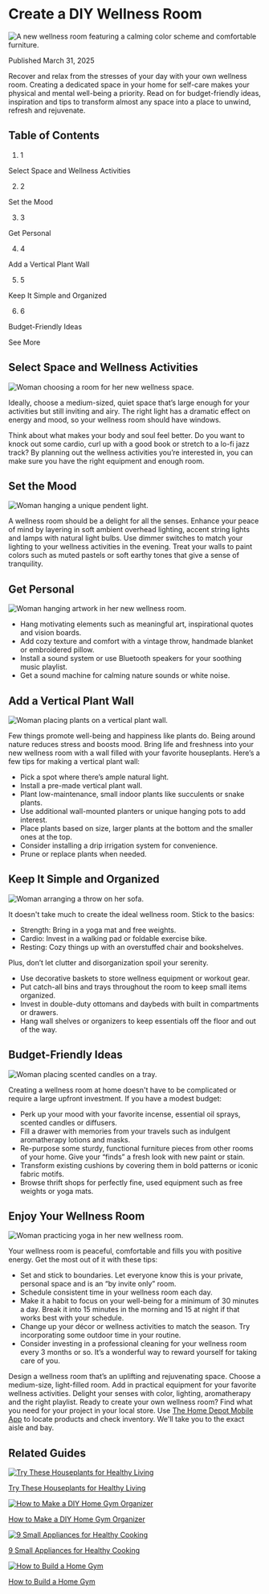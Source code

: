 # Create a DIY Wellness Room

![A new wellness room featuring a calming color scheme and comfortable furniture.](https://dam.thdstatic.com/content/production/xIaA5BF5xeZ9NRsVl-yNsg/lGgI7407T5uofpnImapJOQ/Original%20file/create-a-DIY-wellness-room-hero.jpg)

Published March 31, 2025

Recover and relax from the stresses of your day with your own wellness room. Creating a dedicated space in your home for self-care makes your physical and mental well-being a priority. Read on for budget-friendly ideas, inspiration and tips to transform almost any space into a place to unwind, refresh and rejuvenate.


## Table of Contents

  1. 1

Select Space and Wellness Activities 

  2. 2

Set the Mood

  3. 3

Get Personal

  4. 4

Add a Vertical Plant Wall

  5. 5

Keep It Simple and Organized

  6. 6

Budget-Friendly Ideas




See More

## Select Space and Wellness Activities 

![Woman choosing a room for her new wellness space.](https://dam.thdstatic.com/content/production/eqDlZXekO_rLXYWQqtjqEg/wc_MXHD_1mIiUvaIlkgElg/Original%20file/create-a-DIY-wellness-room-step-1.jpg)

Ideally, choose a medium-sized, quiet space that’s large enough for your activities but still inviting and airy. The right light has a dramatic effect on energy and mood, so your wellness room should have windows.

Think about what makes your body and soul feel better. Do you want to knock out some cardio, curl up with a good book or stretch to a lo-fi jazz track? By planning out the wellness activities you’re interested in, you can make sure you have the right equipment and enough room.

## Set the Mood

![Woman hanging a unique pendent light.](https://dam.thdstatic.com/content/production/0_VVoztSV9XfceRCNEjiKQ/qqxU9vb2rbYBwriphcdyVw/Original%20file/create-a-DIY-wellness-room-step-5.jpg)

A wellness room should be a delight for all the senses. Enhance your peace of mind by layering in soft ambient overhead lighting, accent string lights and lamps with natural light bulbs. Use dimmer switches to match your lighting to your wellness activities in the evening. Treat your walls to paint colors such as muted pastels or soft earthy tones that give a sense of tranquility.

## Get Personal

![Woman hanging artwork in her new wellness room.](https://dam.thdstatic.com/content/production/hL1fNtIhdML5bWCzKQsACw/b7eFgG-aaOfLvfdux83zBg/Original%20file/create-a-DIY-wellness-room-step-3.jpg)

  * Hang motivating elements such as meaningful art, inspirational quotes and vision boards.
  * Add cozy texture and comfort with a vintage throw, handmade blanket or embroidered pillow.
  * Install a sound system or use Bluetooth speakers for your soothing music playlist.
  * Get a sound machine for calming nature sounds or white noise.



## Add a Vertical Plant Wall

![Woman placing plants on a vertical plant wall.](https://dam.thdstatic.com/content/production/cBktK7chhbtLbMW-Zlmpzg/LF2c4zFQxpHQqHwDVrW2FA/Original%20file/create-a-DIY-wellness-room-step-4.jpg)

Few things promote well-being and happiness like plants do. Being around nature reduces stress and boosts mood. Bring life and freshness into your new wellness room with a wall filled with your favorite houseplants. Here’s a few tips for making a vertical plant wall:

  * Pick a spot where there’s ample natural light.
  * Install a pre-made vertical plant wall.
  * Plant low-maintenance, small indoor plants like succulents or snake plants.
  * Use additional wall-mounted planters or unique hanging pots to add interest.
  * Place plants based on size, larger plants at the bottom and the smaller ones at the top.
  * Consider installing a drip irrigation system for convenience.
  * Prune or replace plants when needed.



## Keep It Simple and Organized

![Woman arranging a throw on her sofa.](https://dam.thdstatic.com/content/production/zqGG6y33oxAkRcai7Yspkw/mpBnQywBYA29S6Cv_7Ix7g/Original%20file/create-a-DIY-wellness-room-step-7.jpg)

It doesn't take much to create the ideal wellness room. Stick to the basics:

  * Strength: Bring in a yoga mat and free weights.
  * Cardio: Invest in a walking pad or foldable exercise bike.
  * Resting: Cozy things up with an overstuffed chair and bookshelves.



Plus, don’t let clutter and disorganization spoil your serenity.

  * Use decorative baskets to store wellness equipment or workout gear.
  * Put catch-all bins and trays throughout the room to keep small items organized.
  * Invest in double-duty ottomans and daybeds with built in compartments or drawers.
  * Hang wall shelves or organizers to keep essentials off the floor and out of the way.



## Budget-Friendly Ideas

![Woman placing scented candles on a tray.](https://dam.thdstatic.com/content/production/X0gHwIu259ztd8uW-H-obw/GACKUTumFI3iT-xusrbbdQ/Original%20file/create-a-DIY-wellness-room-step-2.jpg)

Creating a wellness room at home doesn't have to be complicated or require a large upfront investment. If you have a modest budget:

  * Perk up your mood with your favorite incense, essential oil sprays, scented candles or diffusers.
  * Fill a drawer with memories from your travels such as indulgent aromatherapy lotions and masks.
  * Re-purpose some sturdy, functional furniture pieces from other rooms of your home. Give your “finds” a fresh look with new paint or stain.
  * Transform existing cushions by covering them in bold patterns or iconic fabric motifs.
  * Browse thrift shops for perfectly fine, used equipment such as free weights or yoga mats.



## Enjoy Your Wellness Room

![Woman practicing yoga in her new wellness room.](https://dam.thdstatic.com/content/production/VpW4vZZ2QkL40OazMVvz2w/JV_t_CRH2jSRmruPzCxZbg/Original%20file/create-a-DIY-wellness-room-step-8.jpg)

Your wellness room is peaceful, comfortable and fills you with positive energy. Get the most out of it with these tips:

  * Set and stick to boundaries. Let everyone know this is your private, personal space and is an “by invite only” room.
  * Schedule consistent time in your wellness room each day.
  * Make it a habit to focus on your well-being for a minimum of 30 minutes a day. Break it into 15 minutes in the morning and 15 at night if that works best with your schedule.
  * Change up your décor or wellness activities to match the season. Try incorporating some outdoor time in your routine.
  * Consider investing in a professional cleaning for your wellness room every 3 months or so. It’s a wonderful way to reward yourself for taking care of you.



Design a wellness room that’s an uplifting and rejuvenating space. Choose a medium-size, light-filled room. Add in practical equipment for your favorite wellness activities. Delight your senses with color, lighting, aromatherapy and the right playlist. Ready to create your own wellness room? Find what you need for your project in your local store. Use [The Home Depot Mobile App](https://www.homedepot.com/c/mobile-app) to locate products and check inventory. We'll take you to the exact aisle and bay.

## Related Guides

[![Try These Houseplants for Healthy Living](https://i3.ytimg.com/vi/gfCoNp_IbqA/maxresdefault.jpg)](https://www.homedepot.com/c/ai/try-these-houseplants-for-healthy-living/9ba683603be9fa5395fab9014b39d0d7)

[Try These Houseplants for Healthy Living](https://www.homedepot.com/c/ai/try-these-houseplants-for-healthy-living/9ba683603be9fa5395fab9014b39d0d7)

[![How to Make a DIY Home Gym Organizer](https://contentgrid.homedepot-static.com/hdus/en_US/DTCCOMNEW/Articles/DIY-home-gym-organizer-thumbnail.jpg)](https://www.homedepot.com/c/ah/how-to-make-a-diy-home-gym-organizer/9ba683603be9fa5395fab901a0154f18)

[How to Make a DIY Home Gym Organizer](https://www.homedepot.com/c/ah/how-to-make-a-diy-home-gym-organizer/9ba683603be9fa5395fab901a0154f18)

[![9 Small Appliances for Healthy Cooking](https://contentgrid.homedepot-static.com/hdus/en_US/DTCCOMNEW/Articles/small-appliances-every-healthy-eater-needs-thumbnail.jpg)](https://www.homedepot.com/c/ab/9-small-appliances-for-healthy-cooking/9ba683603be9fa5395fab901afc1dfd0)

[9 Small Appliances for Healthy Cooking](https://www.homedepot.com/c/ab/9-small-appliances-for-healthy-cooking/9ba683603be9fa5395fab901afc1dfd0)

[![How to Build a Home Gym](https://contentgrid.homedepot-static.com/hdus/en_US/DTCCOMNEW/Articles/how-to-build-a-home-gym-2023-thumbnail.jpg)](https://www.homedepot.com/c/ab/how-to-build-a-home-gym/9ba683603be9fa5395fab9018b27f569)

[How to Build a Home Gym](https://www.homedepot.com/c/ab/how-to-build-a-home-gym/9ba683603be9fa5395fab9018b27f569)
